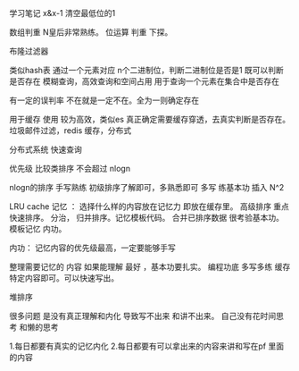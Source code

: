 学习笔记
 x&x-1 清空最低位的1

数组判重
N皇后非常熟练。
位运算 判重 下探。


布隆过滤器

类似hash表
通过一个元素对应 n个二进制位，判断二进制位是否是1 既可以判断是否存在
模糊查询，高效查询和空间占用
用于查询一个元素在集合中是否存在

有一定的误判率
不在就是一定不在。全为一则确定存在

用于缓存 使用 较为高效，类似es
真正确定需要缓存穿透，去真实判断是否存在。
垃圾邮件过滤，redis 缓存，分布式

分布式系统
快速查询

优先级
比较类排序 不会超过 nlogn

nlogn的排序 手写熟练
初级排序了解即可，多熟悉即可
多写 练基本功
插入 N^2

LRU cache
记忆 ： 选择什么样的内容放在记忆力 即放在缓存里。
高级排序
重点
快速排序。
分治，
归并排序。记忆模板代码。
 合并已排序数据 很考验基本功。
模板记忆 内功。

内功： 
记忆内容的优先级最高，一定要能够手写

整理需要记忆的 内容 
如果能理解 最好 ，基本功要扎实。
编程功底  多写多练  缓存特定内容即可。可以快速写出。

堆排序

很多问题  是没有真正理解和内化  导致写不出来 和讲不出来。 自己没有花时间思考 和懒的思考


1.每日都要有真实的记忆内化
2.每日都要有可以拿出来的内容来讲和写在pf 里面的内容
